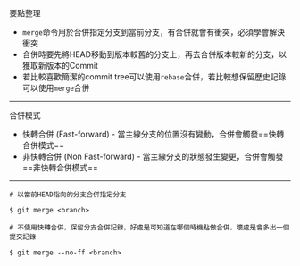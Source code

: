 要點整理
- `merge`命令用於合併指定分支到當前分支，有合併就會有衝突，必須學會解決衝突
- 合併時要先將HEAD移動到版本較舊的分支上，再去合併版本較新的分支，以獲取新版本的Commit
- 若比較喜歡簡潔的commit tree可以使用`rebase`合併，若比較想保留歷史記錄可以使用`merge`合併

---

合併模式
- 快轉合併 (Fast-forward) - 當主線分支的位置沒有變動，合併會觸發==快轉合併模式==
- 非快轉合併 (Non Fast-forward) - 當主線分支的狀態發生變更，合併會觸發==非快轉合併模式==

---

```
# 以當前HEAD指向的分支合併指定分支

$ git merge <branch>
```

```
# 不使用快轉合併，保留分支合併記錄，好處是可知道在哪個時機點做合併，壞處是會多出一個提交記錄

$ git merge --no-ff <branch>
```